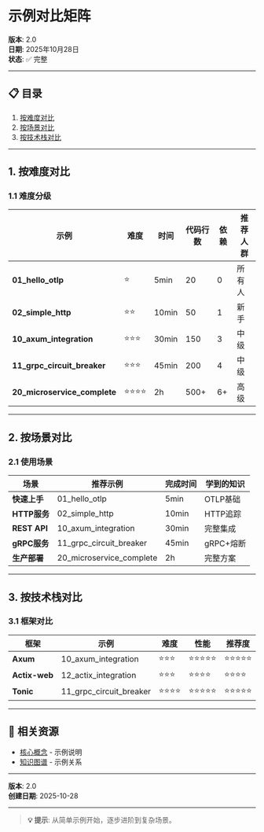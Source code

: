 # 示例对比矩阵

**版本**: 2.0  
**日期**: 2025年10月28日  
**状态**: ✅ 完整

---

## 📋 目录

1. [按难度对比](#1-按难度对比)
2. [按场景对比](#2-按场景对比)
3. [按技术栈对比](#3-按技术栈对比)

---

## 1. 按难度对比

### 1.1 难度分级

| 示例 | 难度 | 时间 | 代码行数 | 依赖 | 推荐人群 |
|------|------|------|---------|------|---------|
| **01_hello_otlp** | ⭐ | 5min | 20 | 0 | 所有人 |
| **02_simple_http** | ⭐⭐ | 10min | 50 | 1 | 新手 |
| **10_axum_integration** | ⭐⭐⭐ | 30min | 150 | 3 | 中级 |
| **11_grpc_circuit_breaker** | ⭐⭐⭐ | 45min | 200 | 4 | 中级 |
| **20_microservice_complete** | ⭐⭐⭐⭐ | 2h | 500+ | 6+ | 高级 |

---

## 2. 按场景对比

### 2.1 使用场景

| 场景 | 推荐示例 | 完成时间 | 学到的知识 |
|------|---------|---------|-----------|
| **快速上手** | 01_hello_otlp | 5min | OTLP基础 |
| **HTTP服务** | 02_simple_http | 10min | HTTP追踪 |
| **REST API** | 10_axum_integration | 30min | 完整集成 |
| **gRPC服务** | 11_grpc_circuit_breaker | 45min | gRPC+熔断 |
| **生产部署** | 20_microservice_complete | 2h | 完整方案 |

---

## 3. 按技术栈对比

### 3.1 框架对比

| 框架 | 示例 | 难度 | 性能 | 推荐度 |
|------|------|------|------|--------|
| **Axum** | 10_axum_integration | ⭐⭐⭐ | ⭐⭐⭐⭐⭐ | ⭐⭐⭐⭐⭐ |
| **Actix-web** | 12_actix_integration | ⭐⭐⭐ | ⭐⭐⭐⭐ | ⭐⭐⭐⭐ |
| **Tonic** | 11_grpc_circuit_breaker | ⭐⭐⭐⭐ | ⭐⭐⭐⭐⭐ | ⭐⭐⭐⭐⭐ |

---

## 🔗 相关资源

- [核心概念](./CONCEPTS.md) - 示例说明
- [知识图谱](./KNOWLEDGE_GRAPH.md) - 示例关系

---

**版本**: 2.0  
**创建日期**: 2025-10-28

---

> **💡 提示**: 从简单示例开始，逐步进阶到复杂场景。
